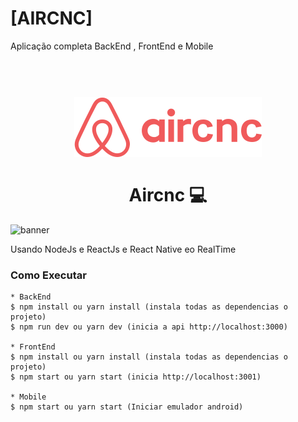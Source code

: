 # [AIRCNC]
Aplicação completa BackEnd , FrontEnd e Mobile 


<h1 align="center"><br><img src="mobile/src/assets/logo.svg" alt="Aircnc"><br><br>Aircnc 💻</h1>

![banner](https://user-images.githubusercontent.com/33108277/66709609-4b624f00-ed3e-11e9-9cc5-9d59b8e74853.png)

Usando NodeJs e ReactJs e React Native eo RealTime  
### Como Executar

``` shell
* BackEnd 
$ npm install ou yarn install (instala todas as dependencias o projeto)
$ npm run dev ou yarn dev (inicia a api http://localhost:3000)

* FrontEnd
$ npm install ou yarn install (instala todas as dependencias o projeto)
$ npm start ou yarn start (inicia http://localhost:3001)

* Mobile 
$ npm start ou yarn start (Iniciar emulador android)

```
